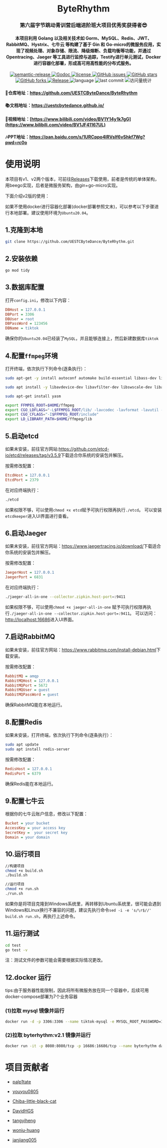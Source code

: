 <h1 align="center" style="border-bottom: none;">ByteRhythm</h1>
<h3 align="center" style="border-bottom: none;">第六届字节跳动青训营后端进阶班大项目优秀奖获得者😎</h3>
<h4 align="center">本项目利用 Golang 以及相关技术如 Gorm、MySQL、Redis、JWT、RabbitMQ、Hystrix、七牛云 等构建了基于 Gin 和 Go-micro的微服务应用，实现了视频处理、对象存储、限流、降级熔断、负载均衡等功能，并通过 Opentracing、Jaeger 等工具进行监控与追踪，Testify进行单元测试，Docker进行容器化部署，形成高可用高性能的分布式服务。</h4>
<div class="labels" align="center">
    <a href="https://img.shields.io/badge/%20%20%F0%9F%93%A6%F0%9F%9A%80-semantic--release-e10079.svg">
      <img src="https://img.shields.io/badge/%20%20%F0%9F%93%A6%F0%9F%9A%80-semantic--release-e10079.svg" alt="semantic-release">
    </a>
    <a href="https://pkg.go.dev/github.com/UESTCByteDance/ByteRhythm/v2">
      <img src="https://godoc.org/github.com/UESTCByteDance/ByteRhythm?status.svg" alt="Godoc">
    </a>
    <a href="https://github.com/UESTCByteDance/ByteRhythm/blob/master/LICENSE">
      <img src="https://img.shields.io/github/license/UESTCByteDance/ByteRhythm?style=flat-square" alt="license">
    </a>
    <a href="https://github.com/UESTCByteDance/ByteRhythm/issues">
      <img src="https://img.shields.io/github/issues/UESTCByteDance/ByteRhythm?style=flat-square" alt="GitHub issues">
    </a>
    <a href="#">
      <img src="https://img.shields.io/github/stars/UESTCByteDance/ByteRhythm?style=flat-square" alt="GitHub stars">
    </a>
    <a href="https://github.com/UESTCByteDance/ByteRhythm/network">
      <img src="https://img.shields.io/github/forks/UESTCByteDance/ByteRhythm?style=flat-square" alt="GitHub forks">
    </a>
    <a href="https://github.com/UESTCByteDance/ByteRhythm/releases/latest">
      <img src="https://img.shields.io/github/release/UESTCByteDance/ByteRhythm.svg" alt="Release">
    </a>
    <span>
      <img src="https://img.shields.io/github/languages/top/UESTCByteDance/ByteRhythm" alt="language">
    </span>
    <span>
      <img src="https://img.shields.io/github/last-commit/UESTCByteDance/ByteRhythm" alt="last commit">
    </span>
   <span>
      <img src="https://komarev.com/ghpvc/?username=ByteRhythm&label=Views&color=0e75b6&style=flat" alt="访问量统计" />
    </span>
</div>

####  👀仓库地址：<https://github.com/UESTCByteDance/ByteRhythm>

#### 📚文档地址：<https://uestcbytedance.github.io/>

#### 🥽视频地址：[https://www.bilibili.com/video/BV1Y14y1k7gG](https://www.bilibili.com/video/BV1JF41167UL)

#### 🎶PPT地址：<https://pan.baidu.com/s/1URCppo4IRVsIf6vShkf7Wg?pwd=rc0o>



# 使用说明
本项目有v1、v2两个版本，可前往[Releases](<https://github.com/UESTCByteDance/ByteRhythm/releases>)下载使用，前者是传统的单体架构，用beego实现，后者是微服务架构，由gin+go-micro实现。

下面介绍v2版的使用：

如果不使用docker进行容器化部署(docker部署参照文末)，可以参考以下步骤进行本地部署。建议使用环境为`Ubuntu20.04`。

## 1.克隆到本地

```bash
git clone https://github.com/UESTCByteDance/ByteRhythm.git
```

## 2.安装依赖

```bash
go mod tidy
```

## 3.数据库配置

打开`config.ini`，修改以下内容：

```ini
DBHost = 127.0.0.1
DBPort = 3306
DBUser = root
DBPassWord = 123456
DBName = tiktok
```

确保你的`Ubuntu20.04`已经装了`MySQL`，并且能够连接上，然后新建数据库`tiktok`

## 4.配置`ffmpeg`环境

打开终端，依次执行下列命令(逐条执行）：

```bash
sudo apt-get -y install autoconf automake build-essential libass-dev libfreetype6-dev libsdl1.2-dev libtheora-dev libtool libva-dev libvdpau-dev libvorbis-dev libxcb1-dev libxcb-shm0-dev libxcb-xfixes0-dev pkg-config texi2html zlib1g-dev

sudo apt install -y libavdevice-dev libavfilter-dev libswscale-dev libavcodec-dev libavformat-dev libswresample-dev libavutil-dev

sudo apt-get install yasm

export FFMPEG_ROOT=$HOME/ffmpeg
export CGO_LDFLAGS="-L$FFMPEG_ROOT/lib/ -lavcodec -lavformat -lavutil -lswscale -lswresample -lavdevice -lavfilter"
export CGO_CFLAGS="-I$FFMPEG_ROOT/include"
export LD_LIBRARY_PATH=$HOME/ffmpeg/lib
```

## 5.启动etcd

如果未安装，前往官方网站:<https://github.com/etcd-io/etcd/releases/tag/v3.5.9>下载适合你系统的安装包并解压。

按需修改配置：

```ini
EtcdHost = 127.0.0.1
EtcdPort = 2379
```

在对应终端执行：

```bash
./etcd
```

如果权限不够，可以使用`chmod +x etcd`赋予可执行权限再执行`./etcd`。
可以安装`etcdkeeper`进入UI界面进行查看。

## 6.启动Jaeger

如果未安装，前往官方网站：<https://www.jaegertracing.io/download/>下载适合你系统的安装包并解压。

按需修改配置：

```ini
JaegerHost = 127.0.0.1
JaegerPort = 6831
```

在对应终端执行：

```bash
./jaeger-all-in-one --collector.zipkin.host-port=:9411
```

如果权限不够，可以使用`chmod +x jaeger-all-in-one`
赋予可执行权限再执行`./jaeger-all-in-one --collector.zipkin.host-port=:9411`。
可以访问：<http://localhost:16686>进入UI界面。

## 7.启动RabbitMQ

如果未安装，前往官方网站：<https://www.rabbitmq.com/install-debian.html>下载安装。

按需修改配置：

```ini
RabbitMQ = amqp
RabbitMQHost = 127.0.0.1
RabbitMQPort = 5672
RabbitMQUser = guest
RabbitMQPassWord = guest
```

确保RabbitMQ能在本地运行。

## 8.配置Redis

如果未安装，打开终端，依次执行下列命令(逐条执行）：

```bash
sudo apt update
sudo apt install redis-server
```

按需修改配置：

```ini
RedisHost = 127.0.0.1
RedisPort = 6379
```

确保Redis能在本地运行。

## 9.配置七牛云

根据你的七牛云账户信息，修改以下配置：

```ini
Bucket = your bucket
AccessKey = your access key
SecretKey =  your secret key
Domain = your domain
```
## 10.运行项目

```bash
//构建项目
chmod +x build.sh
./build.sh

//运行项目                          
chmod +x run.sh
./run.sh                            
```
如果你是将项目克隆到Windows系统里，再转移到Ubuntu系统里，很可能会遇到Windows和Linux换行不兼容的问题，建议先执行命令`sed -i -e 's/\r$//' build.sh run.sh`，再执行上述命令。
## 11.运行测试
```bash
cd test
go test -v
```
注：测试文件的参数可能会需要根据实际情况更改。

## 12.docker 运行
tips:由于服务器性能限制，因此将所有微服务放在同一个容器中，后续可用docker-compose部署为7个业务容器
### (1)拉取 mysql 镜像并运行
```sh
docker run -d -p 3306:3306 --name tiktok-mysql -e MYSQL_ROOT_PASSWORD=123456 -e MYSQL_DATABASE=tiktok mysql/mysql-server:latest
```
### (2)拉取 byterhythm:v2.1 镜像并运行
```sh
docker run -it -p 8080:8080/tcp -p 16686:16686/tcp --name byterhythm david945/byterhythm:v2.1
```
# 项目贡献者
* [palp1tate](https://github.com/palp1tate)

* [youyou0805](https://github.com/youyou0805)

* [Chiba-little-black-cat](https://github.com/Chiba-little-black-cat)

* [DavidHGS](https://github.com/DavidHGS)

* [tangyiheng](https://github.com/tangyiheng)

* [woniu-huang](https://github.com/woniu-huang)

* [janjiang005](https://github.com/janjiang005)


